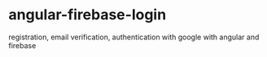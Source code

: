 # angular-firebase-login
registration, email verification, authentication with google with angular and firebase
